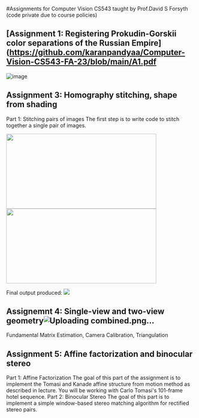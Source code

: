 #Assignments for Computer Vision CS543 taught by Prof.David S Forsyth (code private due to course policies)
## [Assignment 1: Registering Prokudin-Gorskii color separations of the Russian Empire](https://github.com/karanpandyaa/Computer-Vision-CS543-FA-23/blob/main/A1.pdf
![image](https://github.com/karanpandyaa/Computer-Vision-CS543-FA-23/assets/50593664/d1805fd4-8565-4f4a-9a8a-52fdc6ed8402)

## Assignment 3: Homography stitching, shape from shading
Part 1: Stitching pairs of images
The first step is to write code to stitch together a single pair of images.

<img src="https://github.com/karanpandyaa/Computer-Vision-CS543-FA-23/assets/50593664/df43d63a-2352-4a54-9918-e1b77c752669" width="400" height="200">

<img src="https://github.com/karanpandyaa/Computer-Vision-CS543-FA-23/assets/50593664/e136e9c4-7932-4992-8573-f24d28339cf0)" width="400" height="200">

Final output produced:
<img src="https://github.com/karanpandyaa/Computer-Vision-CS543-FA-23/assets/50593664/dea0ea70-c4cb-4aee-9b20-69d07056cdf1">

## Assignemnt 4: Single-view and two-view geometry![Uploading combined.png…]()

Fundamental Matrix Estimation, Camera Calibration, Triangulation

## Assignment 5: Affine factorization and binocular stereo
Part 1: Affine Factorization
The goal of this part of the assignment is to implement the Tomasi and Kanade affine structure from motion method as described in lecture. You will be working with Carlo Tomasi's 101-frame hotel sequence.
Part 2: Binocular Stereo
The goal of this part is to implement a simple window-based stereo matching algorithm for rectified stereo pairs.
